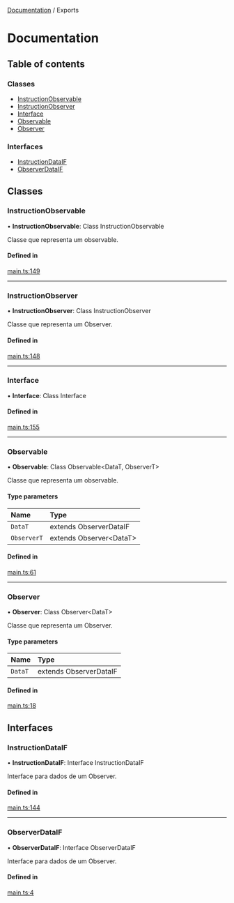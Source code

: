 [Documentation](README.md) / Exports

# Documentation

## Table of contents

### Classes

- [InstructionObservable](undefined)
- [InstructionObserver](undefined)
- [Interface](undefined)
- [Observable](undefined)
- [Observer](undefined)

### Interfaces

- [InstructionDataIF](undefined)
- [ObserverDataIF](undefined)

## Classes

### InstructionObservable

• **InstructionObservable**: Class InstructionObservable

Classe que representa um observable.

#### Defined in

[main.ts:149](https://github.com/moccot/aplicacao_computacao_e_socidedade/blob/8fc5741/main.ts#L149)

___

### InstructionObserver

• **InstructionObserver**: Class InstructionObserver

Classe que representa um Observer.

#### Defined in

[main.ts:148](https://github.com/moccot/aplicacao_computacao_e_socidedade/blob/8fc5741/main.ts#L148)

___

### Interface

• **Interface**: Class Interface

#### Defined in

[main.ts:155](https://github.com/moccot/aplicacao_computacao_e_socidedade/blob/8fc5741/main.ts#L155)

___

### Observable

• **Observable**: Class Observable<DataT, ObserverT\>

Classe que representa um observable.

#### Type parameters

| Name | Type |
| :------ | :------ |
| `DataT` | extends ObserverDataIF |
| `ObserverT` | extends Observer<DataT\> |

#### Defined in

[main.ts:61](https://github.com/moccot/aplicacao_computacao_e_socidedade/blob/8fc5741/main.ts#L61)

___

### Observer

• **Observer**: Class Observer<DataT\>

Classe que representa um Observer.

#### Type parameters

| Name | Type |
| :------ | :------ |
| `DataT` | extends ObserverDataIF |

#### Defined in

[main.ts:18](https://github.com/moccot/aplicacao_computacao_e_socidedade/blob/8fc5741/main.ts#L18)

## Interfaces

### InstructionDataIF

• **InstructionDataIF**: Interface InstructionDataIF

Interface para dados de um Observer.

#### Defined in

[main.ts:144](https://github.com/moccot/aplicacao_computacao_e_socidedade/blob/8fc5741/main.ts#L144)

___

### ObserverDataIF

• **ObserverDataIF**: Interface ObserverDataIF

Interface para dados de um Observer.

#### Defined in

[main.ts:4](https://github.com/moccot/aplicacao_computacao_e_socidedade/blob/8fc5741/main.ts#L4)
